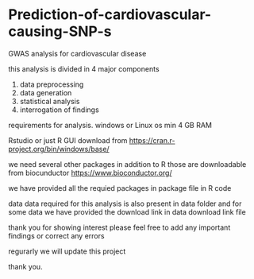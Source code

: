 # Prediction-of-cardiovascular-causing-SNP-s
GWAS analysis for cardiovascular disease


this analysis is divided in 4 major components

1. data preprocessing
2. data generation
3. statistical analysis
4. interrogation of findings

requirements for analysis.
windows or Linux os 
min 4 GB RAM

Rstudio or just R GUI 
download from https://cran.r-project.org/bin/windows/base/

we need several other packages in addition to R those are downloadable from biocunductor https://www.bioconductor.org/

we have provided all the requied packages in package file in R code

data data required for this analysis is also present in data folder and for some data we have provided the download link in
data download link file

thank you for showing interest please feel free to add any important findings or correct any errors 

regurarly we will update this project

thank you.
